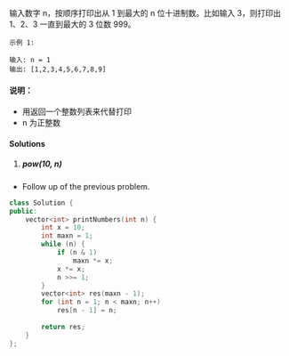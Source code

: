 输入数字 n，按顺序打印出从 1 到最大的 n 位十进制数。比如输入 3，则打印出 1、2、3 一直到最大的 3 位数 999。

```
示例 1:

输入: n = 1
输出: [1,2,3,4,5,6,7,8,9]
```

 

#### 说明：

-    用返回一个整数列表来代替打印
-    n 为正整数


#### Solutions

1. ##### pow(10, n)

- Follow up of the previous problem.

```c++
class Solution {
public:
    vector<int> printNumbers(int n) {
        int x = 10;
        int maxn = 1;
        while (n) {
            if (n & 1)
                maxn *= x;
            x *= x;
            n >>= 1;
        }
        vector<int> res(maxn - 1);
        for (int n = 1; n < maxn; n++)
            res[n - 1] = n;
        
        return res;
    }
};
```
